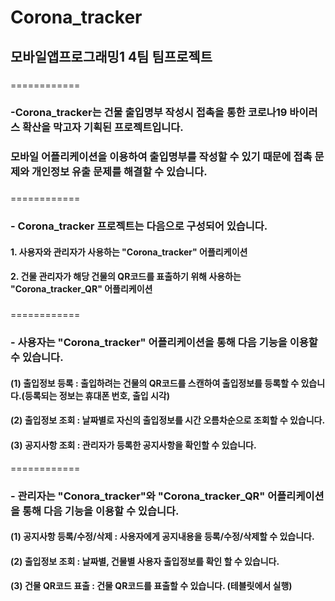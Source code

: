 # Corona_tracker
## 모바일앱프로그래밍1 4팀 팀프로젝트

### 
============
### -Corona_tracker는 건물 출입명부 작성시 접촉을 통한 코로나19 바이러스 확산을 막고자 기획된 프로젝트입니다.
### 모바일 어플리케이션을 이용하여 출입명부를 작성할 수 있기 때문에 접촉 문제와 개인정보 유출 문제를 해결할 수 있습니다.

### 
###
============
### - Corona_tracker 프로젝트는 다음으로 구성되어 있습니다.
####     1. 사용자와 관리자가 사용하는 "Corona_tracker" 어플리케이션
####     2. 건물 관리자가 해당 건물의 QR코드를 표출하기 위해 사용하는 "Corona_tracker_QR" 어플리케이션


### 
============

### - 사용자는 "Corona_tracker" 어플리케이션을 통해 다음 기능을 이용할 수 있습니다.
####  (1) 출입정보 등록 : 출입하려는 건물의 QR코드를 스캔하여 출입정보를 등록할 수 있습니다.(등록되는 정보는 휴대폰 번호, 출입 시각)
####  (2) 출입정보 조회 : 날짜별로 자신의 출입정보를 시간 오름차순으로 조회할 수 있습니다.
####  (3) 공지사항 조회 : 관리자가 등록한 공지사항을 확인할 수 있습니다.

============
###

### - 관리자는 "Conora_tracker"와 "Corona_tracker_QR" 어플리케이션을 통해 다음 기능을 이용할 수 있습니다.
####  (1) 공지사항 등록/수정/삭제 : 사용자에게 공지내용을 등록/수정/삭제할 수 있습니다.
####  (2) 출입정보 조회 : 날짜별, 건물별 사용자 출입정보를 확인 할 수 있습니다.
####  (3) 건물 QR코드 표출 : 건물 QR코드를 표출할 수 있습니다. (테블릿에서 실행)


